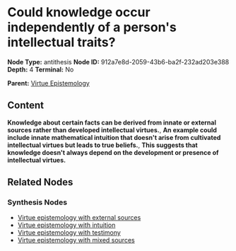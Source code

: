 # Could knowledge occur independently of a person's intellectual traits?

**Node Type:** antithesis
**Node ID:** 912a7e8d-2059-43b6-ba2f-232ad203e388
**Depth:** 4
**Terminal:** No

**Parent:** [Virtue Epistemology](virtue-epistemology-synthesis-2714e6c9-01d9-4194-9647-40672e540c87.md)

## Content

**Knowledge about certain facts can be derived from innate or external sources rather than developed intellectual virtues.**, **An example could include innate mathematical intuition that doesn't arise from cultivated intellectual virtues but leads to true beliefs.**, **This suggests that knowledge doesn't always depend on the development or presence of intellectual virtues.**

## Related Nodes

### Synthesis Nodes

- [Virtue epistemology with external sources](virtue-epistemology-with-external-sources-synthesis-8973d91c-59b3-4611-9d48-f90c8a86fef4.md)
- [Virtue epistemology with intuition](virtue-epistemology-with-intuition-synthesis-a9786f3a-57ce-4a93-935d-fd70b701c4e6.md)
- [Virtue epistemology with testimony](virtue-epistemology-with-testimony-synthesis-64ce84b8-d19c-47f4-a2eb-e9012f96f79f.md)
- [Virtue epistemology with mixed sources](virtue-epistemology-with-mixed-sources-synthesis-1474669f-e599-4c1e-aa99-c277c68be6cd.md)

